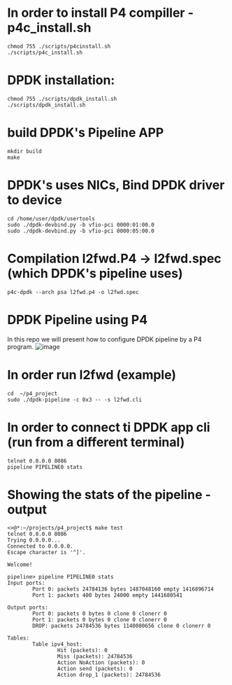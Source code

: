 # In order to install P4 compiller - p4c_install.sh
```
chmod 755 ./scripts/p4cinstall.sh
./scripts/p4c_install.sh
```

# DPDK installation:
```
chmod 755 ./scripts/dpdk_install.sh
./scripts/dpdk_install.sh
```

# build DPDK's Pipeline APP

```cd /home/user/dpdk/examples/pipeline
mkdir build
make
```

# DPDK's uses NICs, Bind DPDK driver to device
```
cd /home/user/dpdk/usertools
sudo ./dpdk-devbind.py -b vfio-pci 0000:01:00.0
sudo ./dpdk-devbind.py -b vfio-pci 0000:05:00.0
```
 
# Compilation l2fwd.P4 -> l2fwd.spec (which DPDK's pipeline uses)
```
p4c-dpdk --arch psa l2fwd.p4 -o l2fwd.spec 
```

# DPDK Pipeline using P4
In this repo we will present how to configure DPDK pipeline by a P4 program.
![image](https://user-images.githubusercontent.com/64970907/212545978-e11ded03-e092-4abd-94c5-0908ecac8ed8.png)
# In order run l2fwd (example)

```sudo su
cd  ~/p4_project
sudo ./dpdk-pipeline -c 0x3 -- -s l2fwd.cli
```

# In order to connect ti DPDK app cli (run from a different terminal)
```
telnet 0.0.0.0 8086
pipeline PIPELINE0 stats
```

# Showing the stats of the pipeline - output 
```
<>@*:~/projects/p4_project$ make test
telnet 0.0.0.0 8086
Trying 0.0.0.0...
Connected to 0.0.0.0.
Escape character is '^]'.

Welcome!

pipeline> pipeline PIPELINE0 stats
Input ports:
        Port 0: packets 24784136 bytes 1487048160 empty 1416896714
        Port 1: packets 400 bytes 24000 empty 1441680541

Output ports:
        Port 0: packets 0 bytes 0 clone 0 clonerr 0
        Port 1: packets 0 bytes 0 clone 0 clonerr 0
        DROP: packets 24784536 bytes 1140080656 clone 0 clonerr 0

Tables:
        Table ipv4_host:
                Hit (packets): 0
                Miss (packets): 24784536
                Action NoAction (packets): 0
                Action send (packets): 0
                Action drop_1 (packets): 24784536
```
